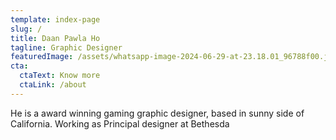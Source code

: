 ```yaml
---
template: index-page
slug: /
title: Daan Pawla Ho
tagline: Graphic Designer
featuredImage: /assets/whatsapp-image-2024-06-29-at-23.18.01_96788f00.jpg
cta:
  ctaText: Know more
  ctaLink: /about
---
```


He is a award winning gaming graphic designer, based in sunny side of California. Working as Principal designer at Bethesda
